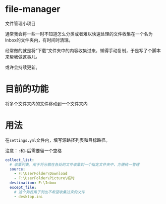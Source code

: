# file-manager
 文件管理小项目

通常我会将一些一时不知道怎么分类或者难以快速处理的文件收集在一个名为Inbox的文件夹内，有时间时清理。

经常做的就是将“下载”文件夹中的内容收集过来，懒得手动复制，于是写了个脚本来帮我做这事儿。

或许会持续更新。

# 目前的功能

将多个文件夹内的文件移动到一个文件夹内

# 用法

在`settings.yml`文件内，填写源路径列表和目标路径。

注意：`:`和`-`后需要留一个空格

```yaml
collect_list:
  # 收集列表，用于将分散在各处的文件收集到一个指定文件夹中，方便统一管理
  source: 
    - F:\UserFolder\Download
    - F:\UserFolder\Picture\临时
  destination: F:\Inbox
  except_file:
    # 这个列表用于列出不希望收集过来的文件
    - desktop.ini
```